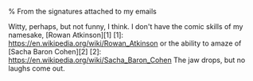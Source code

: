 % From the signatures attached to my emails

Witty, perhaps, but not funny,
I think. I don't have the comic 
skills of my namesake,
[Rowan Atkinson][1]
[1]: https://en.wikipedia.org/wiki/Rowan_Atkinson
or the ability to amaze of
[Sacha Baron Cohen][2]
[2]: https://en.wikipedia.org/wiki/Sacha_Baron_Cohen
The jaw drops, but no laughs come out.


